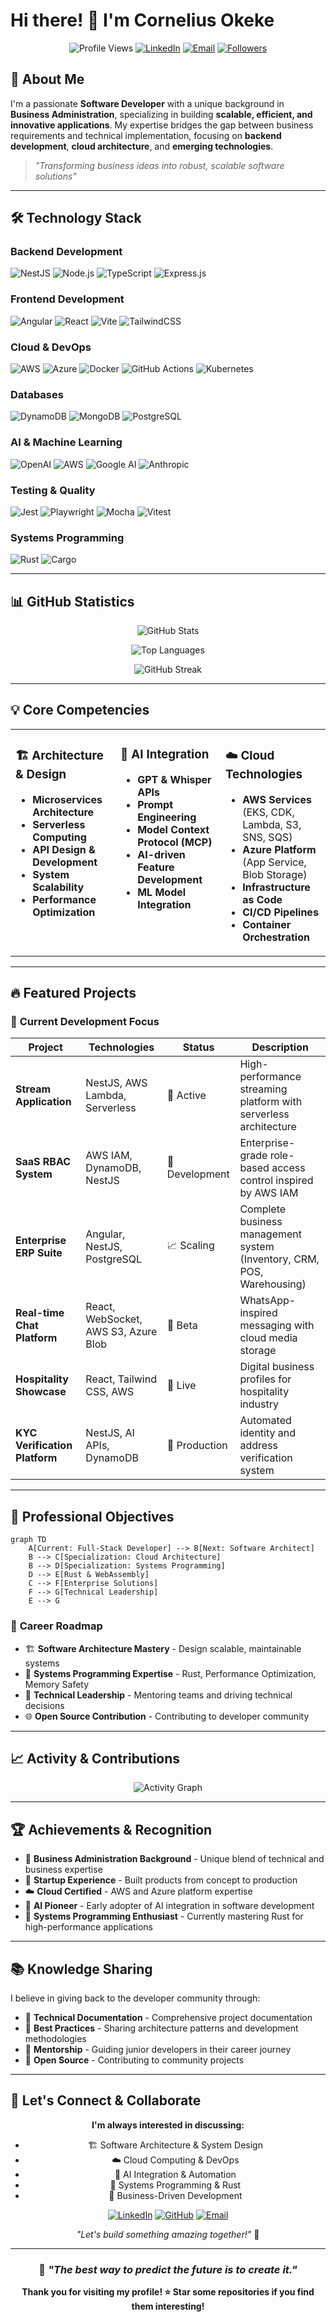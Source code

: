 <!--
**comlyboy/comlyboy** is a ✨ _special_ ✨ repository because its `README.md` (this file) appears on your GitHub profile.

Here are some ideas to get you started:

- 🔭 I’m currently working on ...
- 🌱 I’m currently learning ...
- 👯 I’m looking to collaborate on ...
- 🤔 I’m looking for help with ...
- 💬 Ask me about ...
- 📫 How to reach me: ...
- 😄 Pronouns: ...
- ⚡ Fun fact: ...
-->

# Hi there! 👋 I'm Cornelius Okeke

<div align="center">

![Profile Views](https://komarev.com/ghpvc/?username=comlyboy&color=brightgreen&style=for-the-badge)
[![LinkedIn](https://img.shields.io/badge/LinkedIn-0077B5?style=for-the-badge&logo=linkedin&logoColor=white)](https://www.linkedin.com/in/cornelius-okeke/)
[![Email](https://img.shields.io/badge/Email-D14836?style=for-the-badge&logo=gmail&logoColor=white)](mailto:okekecornelius@gmail.com)
[![Followers](https://img.shields.io/github/followers/comlyboy?style=for-the-badge&logo=github)](https://github.com/comlyboy)

</div>

## 🚀 About Me

I'm a passionate **Software Developer** with a unique background in **Business Administration**, specializing in building **scalable, efficient, and innovative applications**. My expertise bridges the gap between business requirements and technical implementation, focusing on **backend development**, **cloud architecture**, and **emerging technologies**.

> *"Transforming business ideas into robust, scalable software solutions"*

---

## 🛠️ Technology Stack

### **Backend Development**
![NestJS](https://img.shields.io/badge/NestJS-E0234E?style=for-the-badge&logo=nestjs&logoColor=white)
![Node.js](https://img.shields.io/badge/Node.js-43853D?style=for-the-badge&logo=node.js&logoColor=white)
![TypeScript](https://img.shields.io/badge/TypeScript-007ACC?style=for-the-badge&logo=typescript&logoColor=white)
![Express.js](https://img.shields.io/badge/Express.js-404D59?style=for-the-badge&logo=express&logoColor=white)

### **Frontend Development**
![Angular](https://img.shields.io/badge/Angular-DD0031?style=for-the-badge&logo=angular&logoColor=white)
![React](https://img.shields.io/badge/React-20232A?style=for-the-badge&logo=react&logoColor=61DAFB)
![Vite](https://img.shields.io/badge/Vite-646CFF?style=for-the-badge&logo=vite&logoColor=white)
![TailwindCSS](https://img.shields.io/badge/Tailwind_CSS-38B2AC?style=for-the-badge&logo=tailwind-css&logoColor=white)

### **Cloud & DevOps**
![AWS](https://img.shields.io/badge/Amazon_AWS-FF9900?style=for-the-badge&logo=amazonaws&logoColor=white)
![Azure](https://img.shields.io/badge/Microsoft_Azure-0089D0?style=for-the-badge&logo=microsoft-azure&logoColor=white)
![Docker](https://img.shields.io/badge/Docker-2496ED?style=for-the-badge&logo=docker&logoColor=white)
![GitHub Actions](https://img.shields.io/badge/GitHub_Actions-2088FF?style=for-the-badge&logo=github-actions&logoColor=white)
![Kubernetes](https://img.shields.io/badge/Kubernetes-326CE5?style=for-the-badge&logo=kubernetes&logoColor=white)

### **Databases**
![DynamoDB](https://img.shields.io/badge/Amazon%20DynamoDB-4053D6?style=for-the-badge&logo=Amazon%20DynamoDB&logoColor=white)
![MongoDB](https://img.shields.io/badge/MongoDB-4EA94B?style=for-the-badge&logo=mongodb&logoColor=white)
![PostgreSQL](https://img.shields.io/badge/PostgreSQL-316192?style=for-the-badge&logo=postgresql&logoColor=white)

### **AI & Machine Learning**
![OpenAI](https://img.shields.io/badge/OpenAI-412991?style=for-the-badge&logo=openai&logoColor=white)
![AWS](https://img.shields.io/badge/AWS_Bedrock-FF9900?style=for-the-badge&logo=amazonaws&logoColor=white)
![Google AI](https://img.shields.io/badge/Google_Gemini-4285F4?style=for-the-badge&logo=google&logoColor=white)
![Anthropic](https://img.shields.io/badge/Anthropic_Claude-000000?style=for-the-badge&logo=anthropic&logoColor=white)

### **Testing & Quality**
![Jest](https://img.shields.io/badge/Jest-323330?style=for-the-badge&logo=Jest&logoColor=white)
![Playwright](https://img.shields.io/badge/Playwright-45ba4b?style=for-the-badge&logo=Playwright&logoColor=white)
![Mocha](https://img.shields.io/badge/Mocha-8D6748?style=for-the-badge&logo=mocha&logoColor=white)
![Vitest](https://img.shields.io/badge/Vitest-6E9F18?style=for-the-badge&logo=vitest&logoColor=white)

### **Systems Programming**
![Rust](https://img.shields.io/badge/Rust-000000?style=for-the-badge&logo=rust&logoColor=white)
![Cargo](https://img.shields.io/badge/Cargo-000000?style=for-the-badge&logo=rust&logoColor=white)

---

## 📊 GitHub Statistics

<div align="center">

![GitHub Stats](https://github-readme-stats.vercel.app/api?username=comlyboy&show_icons=true&theme=radical&count_private=true)

![Top Languages](https://github-readme-stats.vercel.app/api/top-langs/?username=comlyboy&theme=radical&langs_count=10)

![GitHub Streak](https://github-readme-streak-stats.herokuapp.com/?user=comlyboy&theme=radical)

</div>

---

## 💡 Core Competencies

<table>
<tr>
<td valign="top" width="33%">

### 🏗️ **Architecture & Design**
- **Microservices Architecture**
- **Serverless Computing**
- **API Design & Development**
- **System Scalability**
- **Performance Optimization**

</td>
<td valign="top" width="33%">

### 🤖 **AI Integration**
- **GPT & Whisper APIs**
- **Prompt Engineering**
- **Model Context Protocol (MCP)**
- **AI-driven Feature Development**
- **ML Model Integration**

</td>
<td valign="top" width="33%">

### ☁️ **Cloud Technologies**
- **AWS Services** (EKS, CDK, Lambda, S3, SNS, SQS)
- **Azure Platform** (App Service, Blob Storage)
- **Infrastructure as Code**
- **CI/CD Pipelines**
- **Container Orchestration**

</td>
</tr>
</table>

---

## 🔥 Featured Projects

### 🎯 **Current Development Focus**

| Project | Technologies | Status | Description |
|---------|-------------|---------|-------------|
| **Stream Application** | NestJS, AWS Lambda, Serverless | 🚀 Active | High-performance streaming platform with serverless architecture |
| **SaaS RBAC System** | AWS IAM, DynamoDB, NestJS | 🔧 Development | Enterprise-grade role-based access control inspired by AWS IAM |
| **Enterprise ERP Suite** | Angular, NestJS, PostgreSQL | 📈 Scaling | Complete business management system (Inventory, CRM, POS, Warehousing) |
| **Real-time Chat Platform** | React, WebSocket, AWS S3, Azure Blob | 💬 Beta | WhatsApp-inspired messaging with cloud media storage |
| **Hospitality Showcase** | React, Tailwind CSS, AWS | 🏨 Live | Digital business profiles for hospitality industry |
| **KYC Verification Platform** | NestJS, AI APIs, DynamoDB | 🔐 Production | Automated identity and address verification system |

---

## 🎯 Professional Objectives

```mermaid
graph TD
    A[Current: Full-Stack Developer] --> B[Next: Software Architect]
    B --> C[Specialization: Cloud Architecture]
    B --> D[Specialization: Systems Programming]
    D --> E[Rust & WebAssembly]
    C --> F[Enterprise Solutions]
    F --> G[Technical Leadership]
    E --> G
```

### 🌟 **Career Roadmap**
- 🏗️ **Software Architecture Mastery** - Design scalable, maintainable systems
- 🦀 **Systems Programming Expertise** - Rust, Performance Optimization, Memory Safety
- 👥 **Technical Leadership** - Mentoring teams and driving technical decisions
- 🌐 **Open Source Contribution** - Contributing to developer community

---

## 📈 Activity & Contributions

<div align="center">

![Activity Graph](https://github-readme-activity-graph.vercel.app/graph?username=comlyboy&theme=react-dark&hide_border=true)

</div>

---

## 🏆 Achievements & Recognition

- 💼 **Business Administration Background** - Unique blend of technical and business expertise
- 🚀 **Startup Experience** - Built products from concept to production
- ☁️ **Cloud Certified** - AWS and Azure platform expertise
- 🤖 **AI Pioneer** - Early adopter of AI integration in software development
- 🦀 **Systems Programming Enthusiast** - Currently mastering Rust for high-performance applications

---

## 📚 Knowledge Sharing

I believe in giving back to the developer community through:
- 📝 **Technical Documentation** - Comprehensive project documentation
- 🎯 **Best Practices** - Sharing architecture patterns and development methodologies
- 🤝 **Mentorship** - Guiding junior developers in their career journey
- 🔄 **Open Source** - Contributing to community projects

---

## 🤝 Let's Connect & Collaborate

<div align="center">

**I'm always interested in discussing:**
- 🏗️ Software Architecture & System Design
- ☁️ Cloud Computing & DevOps
- 🤖 AI Integration & Automation
- 🦀 Systems Programming & Rust
- 💼 Business-Driven Development

[![LinkedIn](https://img.shields.io/badge/Professional_Network-LinkedIn-0077B5?style=for-the-badge&logo=linkedin&logoColor=white)](https://www.linkedin.com/in/cornelius-okeke/)
[![GitHub](https://img.shields.io/badge/Code_Repository-GitHub-181717?style=for-the-badge&logo=github&logoColor=white)](https://github.com/comlyboy)
[![Email](https://img.shields.io/badge/Direct_Contact-Email-D14836?style=for-the-badge&logo=gmail&logoColor=white)](mailto:okekecornelius@gmail.com)

*"Let's build something amazing together!"* 🚀

</div>

---

<div align="center">

### 💭 *"The best way to predict the future is to create it."*

**Thank you for visiting my profile! ⭐ Star some repositories if you find them interesting!**

</div>